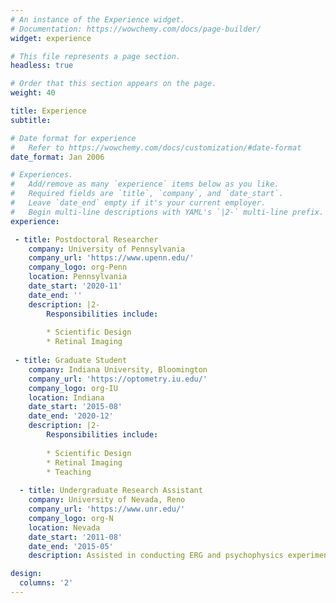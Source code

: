```yaml
---
# An instance of the Experience widget.
# Documentation: https://wowchemy.com/docs/page-builder/
widget: experience

# This file represents a page section.
headless: true

# Order that this section appears on the page.
weight: 40

title: Experience
subtitle:

# Date format for experience
#   Refer to https://wowchemy.com/docs/customization/#date-format
date_format: Jan 2006

# Experiences.
#   Add/remove as many `experience` items below as you like.
#   Required fields are `title`, `company`, and `date_start`.
#   Leave `date_end` empty if it's your current employer.
#   Begin multi-line descriptions with YAML's `|2-` multi-line prefix.
experience:

 - title: Postdoctoral Researcher 
    company: University of Pennsylvania
    company_url: 'https://www.upenn.edu/'
    company_logo: org-Penn
    location: Pennsylvania
    date_start: '2020-11'
    date_end: ''
    description: |2-
        Responsibilities include:
        
        * Scientific Design
        * Retinal Imaging
 
 - title: Graduate Student 
    company: Indiana University, Bloomington
    company_url: 'https://optometry.iu.edu/'
    company_logo: org-IU
    location: Indiana
    date_start: '2015-08'
    date_end: '2020-12'
    description: |2-
        Responsibilities include:
        
        * Scientific Design
        * Retinal Imaging
        * Teaching
        
  - title: Undergraduate Research Assistant
    company: University of Nevada, Reno
    company_url: 'https://www.unr.edu/'
    company_logo: org-N
    location: Nevada
    date_start: '2011-08'
    date_end: '2015-05'
    description: Assisted in conducting ERG and psychophysics experiments

design:
  columns: '2'
---
```

